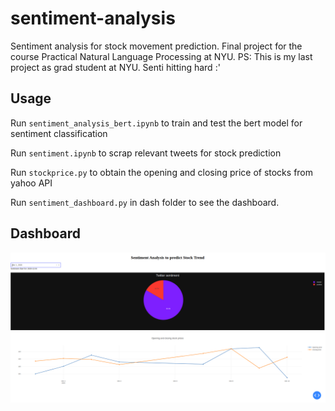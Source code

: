 # sentiment-analysis
Sentiment analysis for stock movement prediction. Final project for the course Practical Natural Language Processing at NYU.
PS: This is my last project as grad student at NYU. Senti hitting hard :' 

## Usage
Run `sentiment_analysis_bert.ipynb` to train and test the bert model for sentiment classification

Run `sentiment.ipynb` to scrap relevant tweets for stock prediction 

Run `stockprice.py` to obtain the opening and closing price of stocks from yahoo API

Run `sentiment_dashboard.py` in dash folder to see the dashboard.

## Dashboard
![alt text](https://github.com/VIJAYG4/sentiment-analysis/blob/main/images/dashboard.png?raw=true)
